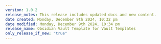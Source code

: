 ```yaml
---
version: 1.0.2
release_notes: This release includes updated docs and new content.
date created: Monday, December 9th 2024, 10:32 pm
date modified: Monday, December 9th 2024, 10:34 pm
release_name: Obsidian Vault Template for Vault Templates
only_release_if_new: "true"
---
```

